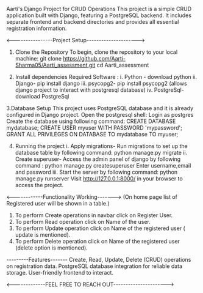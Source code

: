Aarti's Django Project for CRUD Operations
This project is a simple CRUD application built with Django, featuring a PostgreSQL backend. 
It includes separate frontend and backend directories and provides all essential registration information.

<----------------Project Setup--------------------->

1. Clone the Repository
To begin, clone the repository to your local machine:
    git clone https://github.com/Aarti-Sharma05/Aarti_assessment.git
    cd Aarti_assessment
   
2. Install dependencies
   Required Software :
   i. Python - download python
   ii. Django- pip install django
   iii. psycopg2- pip install psycopg2 (allows django project to interact with postgresql database)
   iv. PostgreSql- download PostgreSql
   
3.Database Setup
   This project uses PostgreSQL database and it is already configured in Django project.
   Open the postgresql shell:
      Login as postgres
      Create the database using following command: 
         CREATE DATABASE mydatabase;
         CREATE USER myuser WITH PASSWORD 'mypassword';
         GRANT ALL PRIVILEGES ON DATABASE TO mydatabase TO myuser;

4. Running the project
    i. Apply migrations- Run migrations to set up the database table by following command: 
             python manage.py migrate
    ii. Create superuser- Access the admin panel of django by following command :
             python manage.py createsuperuser
        Enter username,email and password
    iii. Start the server by following command: 
             python manage.py runserver
             Visit http://127.0.0.1:8000/ in your browser to access the project.

<------------Functionality Working------->
(On home page list of Registered user will be shown in a table.)

1. To perform Create operations in navbar click on Register User.
2. To perform Read operation click on Name of the user.
3. To perform Update operation click on Name of the registered user ( update is mentioned).
4. To perform Delete operation click on Name of the registered user (delete option is mentioned).

---------Features-------
Create, Read, Update, Delete (CRUD) operations on registration data.
PostgreSQL database integration for reliable data storage.
User-friendly frontend to interact.

<-------------FEEL FREE TO REACH OUT---------------------->


   
   

